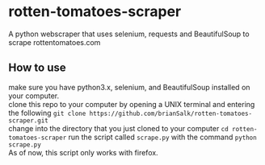 # rotten-tomatoes-scraper
A python webscraper that uses selenium, requests and BeautifulSoup to scrape rottentomatoes.com

## How to use
make sure you have python3.x, selenium, and BeautifulSoup installed on your computer. \
clone this repo to your computer by opening a UNIX terminal and entering the following `git clone https://github.com/brianSalk/rotten-tomatoes-scraper.git` \
change into the directory that you just cloned to your computer `cd rotten-tomatoes-scraper`
run the script called `scrape.py` with the command `python scrape.py` \
As of now, this script only works with firefox.
